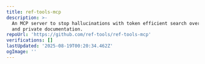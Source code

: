 ```yaml
---
title: ref-tools-mcp
description: >-
  An MCP server to stop hallucinations with token efficient search over public
  and private documentation.
repoUrl: 'https://github.com/ref-tools/ref-tools-mcp'
verifications: []
lastUpdated: '2025-08-19T00:20:34.462Z'
ogImage: ''
---
```



